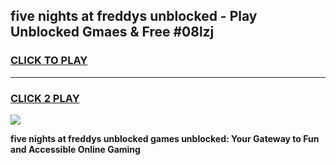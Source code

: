 
## five nights at freddys unblocked - Play Unblocked Gmaes & Free #08lzj
<h3>
<a href="https://premium.freeplayer.one?title=five_nights_at_freddys_unblocked&ref=03M">CLICK TO PLAY</a></h3>
<hr>

<h3>
<a href="https://premium.freeplayer.one?title=five_nights_at_freddys_unblocked&ref=03M">CLICK 2 PLAY</a>
  
</h3>

<a href="https://premium.freeplayer.one?title=five_nights_at_freddys_unblocked&ref=03M"><img src="https://clearcache.store/games.png"></a>


**five nights at freddys unblocked games unblocked: Your Gateway to Fun and Accessible Online Gaming**
